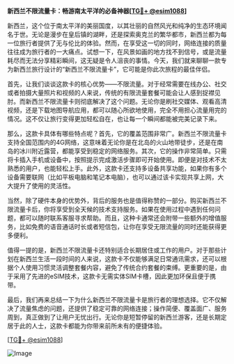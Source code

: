 **新西兰不限流量卡：畅游南太平洋的必备神器[[TG💪+ @esim1088](https://t.me/s/esim1088)]**

新西兰，这个位于南太平洋的美丽国度，以其壮丽的自然风光和纯净的生态环境闻名于世。无论是漫步在皇后镇的湖畔，还是探索奥克兰的繁华都市，新西兰都为每一位旅行者提供了无与伦比的体验。然而，在享受这一切的同时，网络连接的质量往往成为旅行者的一大痛点。试想一下，在风景如画的地方找不到信号，或是流量耗尽而无法分享精彩瞬间，这无疑是令人沮丧的事情。今天，我们就来聊聊一款专为新西兰旅行设计的“新西兰不限流量卡”，它可能是你此次旅程的最佳伴侣。

首先，让我们谈谈这款卡的核心优势——不限流量。对于经常需要在线办公、社交或者拍摄大量照片和视频的人来说，传统的有限流量套餐可能会让人感到捉襟见肘。而新西兰不限流量卡则彻底解决了这个问题。无论你是刷社交媒体、观看高清视频，还是下载地图导航应用，都可以随心所欲地使用，完全不用担心流量用完的情况。这不仅让旅行变得更加轻松自在，也让每一个瞬间都能被完美记录下来。

那么，这款卡具体有哪些特点呢？首先，它的覆盖范围非常广。新西兰不限流量卡支持全国范围内的4G网络，这意味着无论你是在北岛的火山地带徒步，还是在南岛的冰川附近露营，都能享受到稳定的网络服务。其次，它的操作非常简单。只需将卡插入手机或设备中，按照提示完成激活步骤即可开始使用。即便是对技术不太熟悉的用户，也能轻松上手。此外，这款卡还支持多设备共享功能，如果你有多个设备需要联网（比如平板电脑和笔记本电脑），也可以通过该卡实现共享上网，大大提升了使用的灵活性。

当然，除了硬件本身的优势外，背后的服务也是值得称赞的一部分。购买新西兰不限流量卡后，你将享受到全天候的技术支持服务。如果在使用过程中遇到任何问题，都可以随时联系客服寻求帮助。而且，这种卡通常还会附带一些额外的增值服务，比如免费的语音通话时长或者短信包，让你在享受无限流量的同时还能获得更多便利。

值得一提的是，新西兰不限流量卡还特别适合长期居住或工作的用户。对于那些计划在新西兰生活一段时间的人来说，这款卡不仅能够满足日常通讯需求，还可以根据个人使用习惯灵活调整套餐内容，避免了传统合约套餐的束缚。更重要的是，由于采用了先进的eSIM技术，这款卡无需实体SIM卡槽，因此更加环保且便于携带。

最后，我们再来总结一下为什么新西兰不限流量卡是旅行者的理想选择。它不仅解决了流量焦虑的问题，还提供了稳定可靠的网络连接；操作简便、覆盖面广、服务周到，真正做到了让用户无忧出行。无论你是短暂停留的新西兰游客，还是长期定居于此的人士，这款卡都能为你带来前所未有的便捷体验。

[[TG💪+ @esim1088](https://t.me/s/esim1088)]  

![Image](https://i.postimg.cc/4NQfJmqS/Snipaste-2025-05-13-00-14-12.png)
